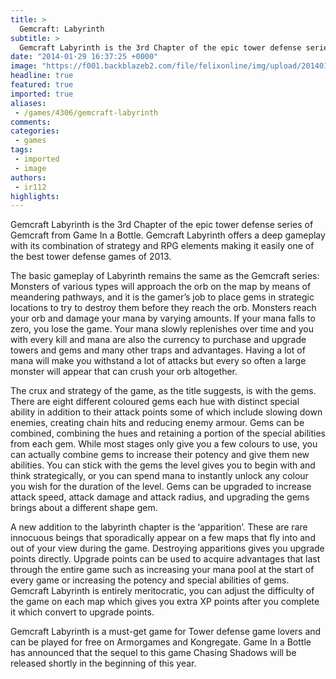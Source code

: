 ```yaml
---
title: >
  Gemcraft: Labyrinth
subtitle: >
  Gemcraft Labyrinth is the 3rd Chapter of the epic tower defense series of Gemcraft from Game In a Bottle. Gemcraft Labyrinth offers a deep gameplay with its combination of strategy and RPG elements making it easily one of the best tower defense games of 2013.
date: "2014-01-29 16:37:25 +0000"
image: "https://f001.backblazeb2.com/file/felixonline/img/upload/201401291637-me1711-games_gcraft.png"
headline: true
featured: true
imported: true
aliases:
 - /games/4306/gemcraft-labyrinth
comments:
categories:
 - games
tags:
 - imported
 - image
authors:
 - ir112
highlights:
---
```


Gemcraft Labyrinth is the 3rd Chapter of the epic tower defense series of Gemcraft from Game In a Bottle. Gemcraft Labyrinth offers a deep gameplay with its combination of strategy and RPG elements making it easily one of the best tower defense games of 2013.

The basic gameplay of Labyrinth remains the same as the Gemcraft series: Monsters of various types will approach the orb on the map by means of meandering pathways, and it is the gamer’s job to place gems in strategic locations to try to destroy them before they reach the orb. Monsters reach your orb and damage your mana by varying amounts. If your mana falls to zero, you lose the game. Your mana slowly replenishes over time and you with every kill and mana are also the currency to purchase and upgrade towers and gems and many other traps and advantages. Having a lot of mana will make you withstand a lot of attacks but every so often a large monster will appear that can crush your orb altogether.

The crux and strategy of the game, as the title suggests, is with the gems. There are eight different coloured gems each hue with distinct special ability in addition to their attack points some of which include slowing down enemies, creating chain hits and reducing enemy armour. Gems can be combined, combining the hues and retaining a portion of the special abilities from each gem. While most stages only give you a few colours to use, you can actually combine gems to increase their potency and give them new abilities. You can stick with the gems the level gives you to begin with and think strategically, or you can spend mana to instantly unlock any colour you wish for the duration of the level. Gems can be upgraded to increase attack speed, attack damage and attack radius, and upgrading the gems brings about a different shape gem.

A new addition to the labyrinth chapter is the ‘apparition’. These are rare innocuous beings that sporadically appear on a few maps that fly into and out of your view during the game. Destroying apparitions gives you upgrade points directly. Upgrade points can be used to acquire advantages that last through the entire game such as increasing your mana pool at the start of every game or increasing the potency and special abilities of gems. Gemcraft Labyrinth is entirely meritocratic, you can adjust the difficulty of the game on each map which gives you extra XP points after you complete it which convert to upgrade points.

Gemcraft Labyrinth is a must-get game for Tower defense game lovers and can be played for free on Armorgames and Kongregate. Game In a Bottle has announced that the sequel to this game Chasing Shadows will be released shortly in the beginning of this year.

